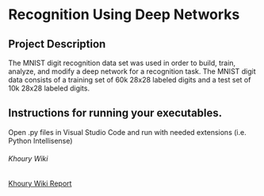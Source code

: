 # Recognition Using Deep Networks

## Project Description
The MNIST digit recognition data set was used in order to build, train, analyze, and modify a deep network for a recognition task. The MNIST digit data consists of a training set of 60k 28x28 labeled digits and a test set of 10k 28x28 labeled digits. 

## Instructions for running your executables.
Open .py files in Visual Studio Code and run with needed extensions (i.e. Python Intellisense)

###### Khoury Wiki
[Khoury Wiki Report](https://wiki.khoury.northeastern.edu/x/u-V5Bg) 



